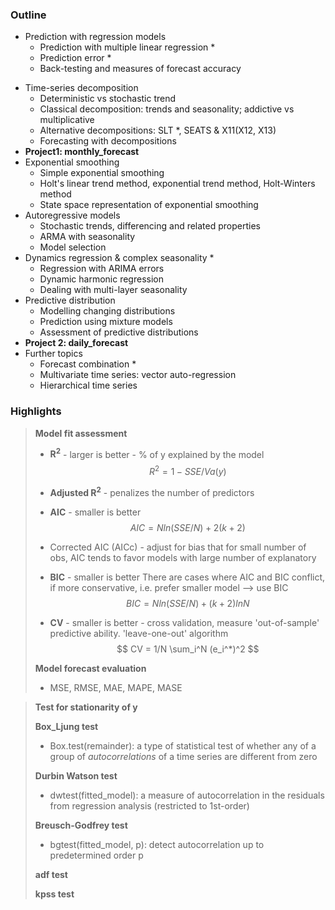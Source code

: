 ### Outline

* Prediction with regression models
  * Prediction with multiple linear regression *
  * Prediction error *
  * Back-testing and measures of forecast accuracy

- Time-series decomposition 
  - Deterministic vs stochastic trend
  - Classical decomposition: trends and seasonality; addictive vs multiplicative
  - Alternative decompositions: SLT *, SEATS & X11(X12, X13)
  - Forecasting with decompositions
- **Project1: monthly_forecast**
- Exponential smoothing
  - Simple exponential smoothing
  - Holt's linear trend method, exponential trend method, Holt-Winters method
  - State space representation of exponential smoothing
- Autoregressive models
  - Stochastic trends, differencing and related properties
  - ARMA with seasonality
  - Model selection
- Dynamics regression & complex seasonality *
  - Regression with ARIMA errors
  - Dynamic harmonic regression
  - Dealing with multi-layer seasonality
- Predictive distribution
  - Modelling changing distributions
  - Prediction using mixture models
  - Assessment of predictive distributions
- **Project 2: daily_forecast**
- Further topics
  - Forecast combination *
  - Multivariate time series: vector auto-regression
  - Hierarchical time series



### Highlights

>  **Model fit assessment**
>
>  * **R<sup>2</sup>** - larger is better - % of y explained by the model
>  $$
>   R^2 = 1-SSE/Va(y)
>  $$
>
>  * **Adjusted R<sup>2</sup>** - penalizes the number of predictors
>
>  * **AIC** - smaller is better
>  $$
>   AIC = Nln(SSE/N)+2(k+2)
>  $$
>
>  * Corrected AIC (AICc) - adjust for bias that for small number of obs, AIC tends to favor models with large number of explanatory
>
>  * **BIC** - smaller is better There are cases  where AIC and BIC conflict, if more conservative, i.e. prefer smaller model --> use BIC
>  $$
>   BIC = Nln(SSE/N)+(k+2)lnN
>  $$
>
>  * **CV** - smaller is better - cross validation, measure 'out-of-sample' predictive ability. 'leave-one-out' algorithm
>  $$
>  CV = 1/N \sum_i^N (e_i^*)^2
>  $$
>
>  
>
>  **Model forecast evaluation**
>
>  * MSE, RMSE, MAE, MAPE, MASE
>



>  **Test for stationarity of y**
>
>  **Box_Ljung test**
>
>  * Box.test(remainder): a type of statistical test of whether any of a group of *autocorrelations* of a time series are different from zero
>
>  **Durbin Watson test**
>
>  * dwtest(fitted_model): a measure of autocorrelation in the residuals from regression analysis (restricted to 1st-order)
>
>  **Breusch-Godfrey test**
>
>  * bgtest(fitted_model, p): detect autocorrelation up to predetermined order p
>
>  **adf test**
>
>  **kpss test**
>
>  


